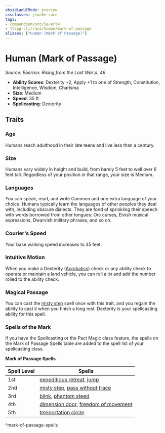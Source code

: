 ```yaml
---
obsidianUIMode: preview
cssclasses: json5e-race
tags:
- compendium/src/5e/erlw
- ttrpg-cli/race/human/mark-of-passage
aliases: ["Human (Mark of Passage)"]
---
```

# Human (Mark of Passage)
*Source: Eberron: Rising from the Last War p. 46*  

- **Ability Scores**: Dexterity +2, Apply +1 to one of Strength, Constitution, Intelligence, Wisdom, Charisma
- **Size**: Medium
- **Speed**: 35 ft.
- **Spellcasting**: Dexterity

## Traits

### Age

Humans reach adulthood in their late teens and live less than a century.

### Size

Humans vary widely in height and build, from barely 5 feet to well over 6 feet tall. Regardless of your position in that range, your size is Medium.

### Languages

You can speak, read, and write Common and one extra language of your choice. Humans typically learn the languages of other peoples they deal with, including obscure dialects. They are fond of sprinkling their speech with words borrowed from other tongues: Orc curses, Elvish musical expressions, Dwarvish military phrases, and so on.

### Courier's Speed

Your base walking speed increases to 35 feet.

### Intuitive Motion

When you make a Dexterity ([Acrobatics](/3-Mechanics/CLI/rules/skills.md#Acrobatics)) check or any ability check to operate or maintain a land vehicle, you can roll a `d4` and add the number rolled to the ability check.

### Magical Passage

You can cast the [misty step](/3-Mechanics/CLI/spells/misty-step.md) spell once with this trait, and you regain the ability to cast it when you finish a long rest. Dexterity is your spellcasting ability for this spell.

### Spells of the Mark

If you have the Spellcasting or the Pact Magic class feature, the spells on the Mark of Passage Spells table are added to the spell list of your spellcasting class.

**Mark of Passage Spells**

| Spell Level | Spells |
|-------------|--------|
| 1st | [expeditious retreat](/3-Mechanics/CLI/spells/expeditious-retreat.md), [jump](/3-Mechanics/CLI/spells/jump.md) |
| 2nd | [misty step](/3-Mechanics/CLI/spells/misty-step.md), [pass without trace](/3-Mechanics/CLI/spells/pass-without-trace.md) |
| 3rd | [blink](/3-Mechanics/CLI/spells/blink.md), [phantom steed](/3-Mechanics/CLI/spells/phantom-steed.md) |
| 4th | [dimension door](/3-Mechanics/CLI/spells/dimension-door.md), [freedom of movement](/3-Mechanics/CLI/spells/freedom-of-movement.md) |
| 5th | [teleportation circle](/3-Mechanics/CLI/spells/teleportation-circle.md) |
^mark-of-passage-spells